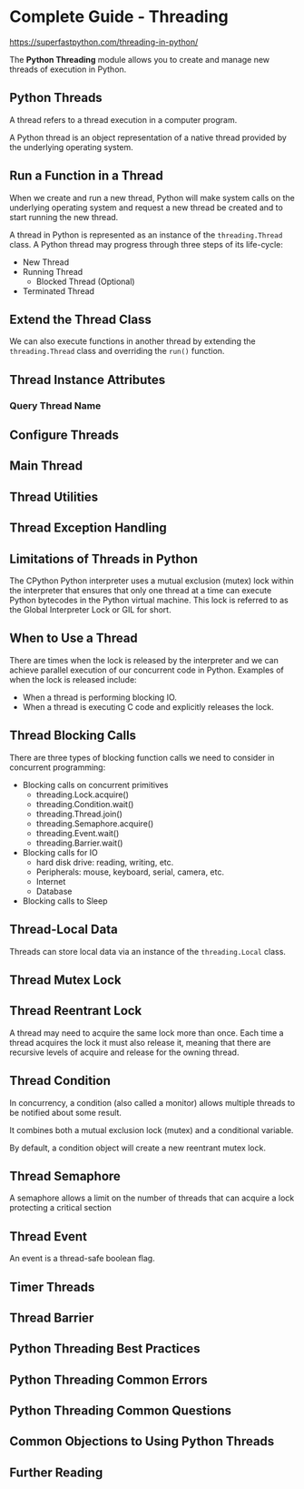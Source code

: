 # Complete Guide - Threading
https://superfastpython.com/threading-in-python/

The **Python Threading** module allows you to create and manage new threads of execution in Python.

## Python Threads

A thread refers to a thread execution in a computer program.

A Python thread is an object representation of a native thread provided by the underlying operating system.

## Run a Function in a Thread

When we create and run a new thread, Python will make system calls on the underlying operating system and request a new thread be created and to start running the new thread.

A thread in Python is represented as an instance of the `threading.Thread` class. A Python thread may progress through three steps of its life-cycle:
- New Thread
- Running Thread
  * Blocked Thread (Optional)
- Terminated Thread

## Extend the Thread Class

We can also execute functions in another thread by extending the `threading.Thread` class and overriding the `run()` function.

## Thread Instance Attributes

### Query Thread Name

## Configure Threads

## Main Thread

## Thread Utilities

## Thread Exception Handling

## Limitations of Threads in Python

The CPython Python interpreter uses a mutual exclusion (mutex) lock within the interpreter that ensures that only one thread at a time can execute Python bytecodes in the Python virtual machine. This lock is referred to as the Global Interpreter Lock or GIL for short.

## When to Use a Thread

There are times when the lock is released by the interpreter and we can achieve parallel execution of our concurrent code in Python. Examples of when the lock is released include:
- When a thread is performing blocking IO.
- When a thread is executing C code and explicitly releases the lock.

## Thread Blocking Calls

There are three types of blocking function calls we need to consider in concurrent programming:
- Blocking calls on concurrent primitives
  - threading.Lock.acquire()
  - threading.Condition.wait()
  - threading.Thread.join()
  - threading.Semaphore.acquire()
  - threading.Event.wait()
  - threading.Barrier.wait()
- Blocking calls for IO
  - hard disk drive: reading, writing, etc.
  - Peripherals: mouse, keyboard, serial, camera, etc.
  - Internet
  - Database
- Blocking calls to Sleep

## Thread-Local Data

Threads can store local data via an instance of the `threading.Local` class.

## Thread Mutex Lock

## Thread Reentrant Lock

A thread may need to acquire the same lock more than once. Each time a thread acquires the lock it must also release it, meaning that there are recursive levels of acquire and release for the owning thread.

## Thread Condition

In concurrency, a condition (also called a monitor) allows multiple threads to be notified about some result.

It combines both a mutual exclusion lock (mutex) and a conditional variable.

By default, a condition object will create a new reentrant mutex lock.

## Thread Semaphore

A semaphore allows a limit on the number of threads that can acquire a lock protecting a critical section

## Thread Event

An event is a thread-safe boolean flag.

## Timer Threads

## Thread Barrier

## Python Threading Best Practices

## Python Threading Common Errors

## Python Threading Common Questions

## Common Objections to Using Python Threads

## Further Reading
